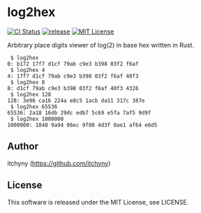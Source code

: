# log2hex
[![CI Status](https://github.com/itchyny/log2hex/actions/workflows/ci.yaml/badge.svg?branch=main)](https://github.com/itchyny/log2hex/actions?query=branch:main)
[![release](https://img.shields.io/github/release/itchyny/log2hex/all.svg)](https://github.com/itchyny/log2hex/releases)
[![MIT License](https://img.shields.io/badge/license-MIT-blue.svg)](https://github.com/itchyny/log2hex/blob/main/LICENSE)

Arbitrary place digits viewer of log(2) in base hex written in Rust.

```
 $ log2hex
0: b172 17f7 d1cf 79ab c9e3 b398 03f2 f6af
 $ log2hex 4
4: 17f7 d1cf 79ab c9e3 b398 03f2 f6af 40f3
 $ log2hex 8
8: d1cf 79ab c9e3 b398 03f2 f6af 40f3 4326
 $ log2hex 128
128: 3e96 ca16 224a e8c5 1acb da11 317c 387e
 $ log2hex 65536
65536: 2a18 16db 29dc edb7 5c69 e5fa 7af5 9d9f
 $ log2hex 1000000
1000000: 1848 9a94 06ec 9f80 4d3f 0ae1 af64 e6d5
```

## Author
itchyny (https://github.com/itchyny)

## License
This software is released under the MIT License, see LICENSE.
